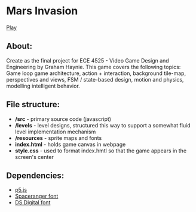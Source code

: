 # Mars Invasion
[Play](https://www.grahamhaynie.space/)

## About:
Create as the final project for ECE 4525 - Video Game Design and Engineering by Graham Haynie. This game covers the following topics: Game loop game architecture, action + interaction, background tile-map, perspectives and views, FSM / state-based design, motion and physics, modelling intelligent behavior. 

## File structure:
- **/src** - primary source code (javascript) 
- **/levels** - level designs, structured this way to support a somewhat fluid level implementation mechanism
- **/resources** - sprite maps and fonts
- **index.html** - holds game canvas in webpage
- **style.css** - used to format index.hmtl so that the game appears in the screen's center

## Dependencies:
- [p5.js](https://p5js.org/)
- [Spaceranger font](https://www.dafont.com/space-ranger.font)
- [DS Digital font](https://www.dafont.com/ds-digital.font)
